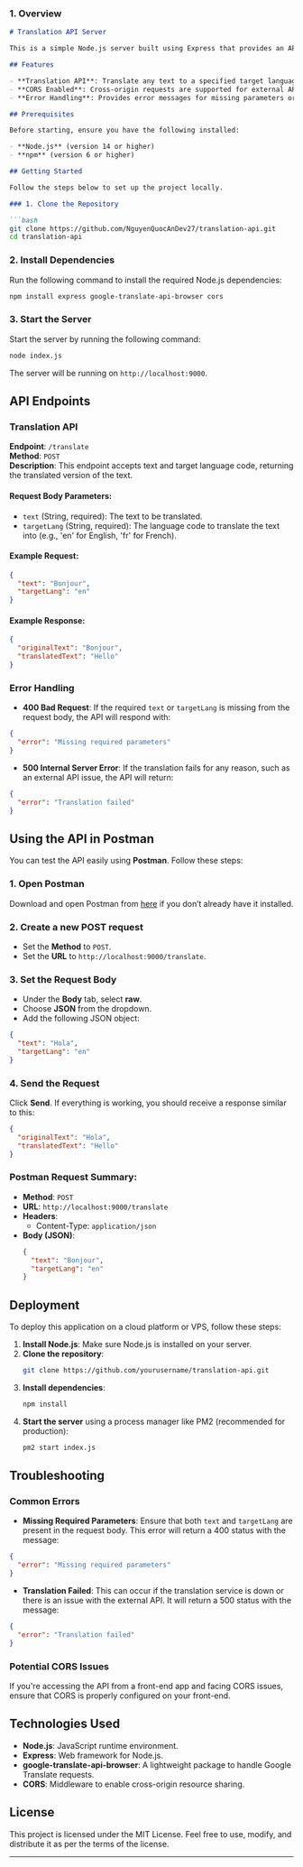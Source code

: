 ### 1. Overview
```markdown
# Translation API Server

This is a simple Node.js server built using Express that provides an API for translating text using the `google-translate-api-browser` package. The API supports translation to a specified target language by leveraging Google Translate.

## Features

- **Translation API**: Translate any text to a specified target language.
- **CORS Enabled**: Cross-origin requests are supported for external API calls.
- **Error Handling**: Provides error messages for missing parameters or failed translations.

## Prerequisites

Before starting, ensure you have the following installed:

- **Node.js** (version 14 or higher)
- **npm** (version 6 or higher)

## Getting Started

Follow the steps below to set up the project locally.

### 1. Clone the Repository

```bash
git clone https://github.com/NguyenQuocAnDev27/translation-api.git
cd translation-api
```

### 2. Install Dependencies

Run the following command to install the required Node.js dependencies:

```bash
npm install express google-translate-api-browser cors
```

### 3. Start the Server

Start the server by running the following command:

```bash
node index.js
```

The server will be running on `http://localhost:9000`.

## API Endpoints

### Translation API

**Endpoint**: `/translate`  
**Method**: `POST`  
**Description**: This endpoint accepts text and target language code, returning the translated version of the text.

#### Request Body Parameters:

- `text` (String, required): The text to be translated.
- `targetLang` (String, required): The language code to translate the text into (e.g., 'en' for English, 'fr' for French).

#### Example Request:

```json
{
  "text": "Bonjour",
  "targetLang": "en"
}
```

#### Example Response:

```json
{
  "originalText": "Bonjour",
  "translatedText": "Hello"
}
```

### Error Handling

- **400 Bad Request**: If the required `text` or `targetLang` is missing from the request body, the API will respond with:

```json
{
  "error": "Missing required parameters"
}
```

- **500 Internal Server Error**: If the translation fails for any reason, such as an external API issue, the API will return:

```json
{
  "error": "Translation failed"
}
```

## Using the API in Postman

You can test the API easily using **Postman**. Follow these steps:

### 1. Open Postman

Download and open Postman from [here](https://www.postman.com/downloads/) if you don’t already have it installed.

### 2. Create a new POST request

- Set the **Method** to `POST`.
- Set the **URL** to `http://localhost:9000/translate`.

### 3. Set the Request Body

- Under the **Body** tab, select **raw**.
- Choose **JSON** from the dropdown.
- Add the following JSON object:

```json
{
  "text": "Hola",
  "targetLang": "en"
}
```

### 4. Send the Request

Click **Send**. If everything is working, you should receive a response similar to this:

```json
{
  "originalText": "Hola",
  "translatedText": "Hello"
}
```

### Postman Request Summary:

- **Method**: `POST`
- **URL**: `http://localhost:9000/translate`
- **Headers**: 
  - Content-Type: `application/json`
- **Body (JSON)**:
  ```json
  {
    "text": "Bonjour",
    "targetLang": "en"
  }
  ```

## Deployment

To deploy this application on a cloud platform or VPS, follow these steps:

1. **Install Node.js**: Make sure Node.js is installed on your server.
2. **Clone the repository**:
   ```bash
   git clone https://github.com/yourusername/translation-api.git
   ```
3. **Install dependencies**:
   ```bash
   npm install
   ```
4. **Start the server** using a process manager like PM2 (recommended for production):
   ```bash
   pm2 start index.js
   ```

## Troubleshooting

### Common Errors

- **Missing Required Parameters**: Ensure that both `text` and `targetLang` are present in the request body. This error will return a 400 status with the message:

```json
{
  "error": "Missing required parameters"
}
```

- **Translation Failed**: This can occur if the translation service is down or there is an issue with the external API. It will return a 500 status with the message:

```json
{
  "error": "Translation failed"
}
```

### Potential CORS Issues

If you're accessing the API from a front-end app and facing CORS issues, ensure that CORS is properly configured on your front-end.

## Technologies Used

- **Node.js**: JavaScript runtime environment.
- **Express**: Web framework for Node.js.
- **google-translate-api-browser**: A lightweight package to handle Google Translate requests.
- **CORS**: Middleware to enable cross-origin resource sharing.

## License

This project is licensed under the MIT License. Feel free to use, modify, and distribute it as per the terms of the license.

---
